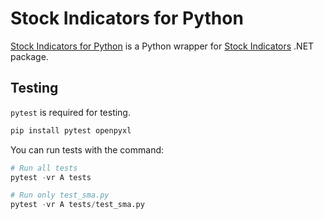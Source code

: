 # Stock Indicators for Python

[Stock Indicators for Python](/) is a Python wrapper for [Stock Indicators](https://daveskender.github.io/Stock.Indicators) .NET package.

## Testing

`pytest` is required for testing.

```python
pip install pytest openpyxl
```

You can run tests with the command:

```python
# Run all tests
pytest -vr A tests

# Run only test_sma.py
pytest -vr A tests/test_sma.py
```
